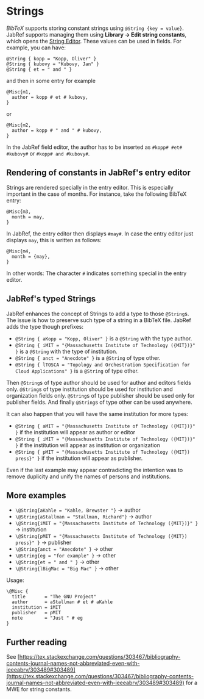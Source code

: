 # Strings

_BibTeX_ supports storing constant strings using `@String {key = value}`. JabRef supports managing them using **Library → Edit string constants**, which opens the [String Editor](../setup/stringeditor.md). These values can be used in fields. For example, you can have:

```
@String { kopp = "Kopp, Oliver" }
@String { kubovy = "Kubovy, Jan" }
@String { et = " and " }
```

and then in some entry for example

```
@Misc{m1,
  author = kopp # et # kubovy,
}
```

or

```
@Misc{m2,
  author = kopp # " and " # kubovy,
}
```

In the JabRef field editor, the author has to be inserted as `#kopp# #et# #kubovy#` or `#kopp# and #kubovy#`.

## Rendering of constants in JabRef's entry editor

Strings are rendered specially in the entry editor. This is especially important in the case of months. For instance, take the following BibTeX entry:

```
@Misc{m3,
  month = may,
}
```

In JabRef, the entry editor then displays `#may#`. In case the entry editor just displays `may`, this is written as follows:

```
@Misc{m4,
  month = {may},
}
```

In other words: The character `#` indicates something special in the entry editor.

## JabRef's typed Strings

JabRef enhances the concept of Strings to add a type to those `@String`s. The issue is how to preserve such type of a string in a BibTeX file. JabRef adds the type though prefixes:

* `@String { aKopp = "Kopp, Oliver" }` is a `@String` with the type author.
* `@String { iMIT = "{Massachusetts Institute of Technology ({MIT})}" }` is a `@String` with the type of institution.
* `@String { anct = "Anecdote" }` is a `@String` of type other.
* `@String { lTOSCA = "Topology and Orchestration Specification for Cloud Applications" }` is a `@String` of type other.

Then `@String`s of type author should be used for author and editors fields only. `@String`s of type institution should be used for institution and organization fields only. `@String`s of type publisher should be used only for publisher fields. And finally `@String`s of type other can be used anywhere.

It can also happen that you will have the same institution for more types:

* `@String { aMIT = "{Massachusetts Institute of Technology ({MIT})}" }` if the institution will appear as author or editor
* `@String { iMIT = "{Massachusetts Institute of Technology ({MIT})}" }` if the institution will appear as institution or organization
* `@String { pMIT = "{Massachusetts Institute of Technology ({MIT}) press}" }` if the institution will appear as publisher.

Even if the last example may appear contradicting the intention was to remove duplicity and unify the names of persons and institutions.

## More examples

* `\@String{aKahle = "Kahle, Brewster "}` -> author
* `\@String{aStallman = "Stallman, Richard"}` -> author
* `\@String{iMIT = "{Massachusetts Institute of Technology ({MIT})}" }` -> institution
* `\@String{pMIT = "{Massachusetts Institute of Technology ({MIT}) press}" }` -> publisher
* `\@String{anct = "Anecdote" }` -> other
* `\@String{eg = "for example" }` -> other
* `\@String{et = " and " }` -> other
* `\@String{lBigMac = "Big Mac" }` -> other

Usage:

```
\@Misc {
  title       = "The GNU Project"
  author      = aStallman # et # aKahle
  institution = iMIT
  publisher   = pMIT
  note        = "Just " # eg
}
```

## Further reading

See [https://tex.stackexchange.com/questions/303467/bibliography-contents-journal-names-not-abbreviated-even-with-ieeeabrv/303489#303489](https://tex.stackexchange.com/questions/303467/bibliography-contents-journal-names-not-abbreviated-even-with-ieeeabrv/303489#303489) for a MWE for string constants.
